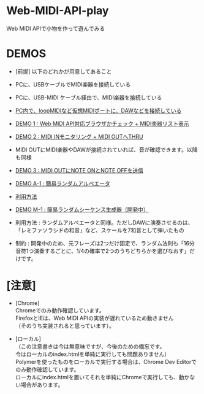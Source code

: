 # Web-MIDI-API-play
Web MIDI APIで小物を作って遊んでみる

# DEMOS
* [前提] 以下のどれかが用意してあること
 * PCに、USBケーブルでMIDI楽器を接続している
 * PCに、USB-MIDI ケーブル経由で、MIDI楽器を接続している
 * [PC内で、loopMIDIなど仮想MIDIポートに、DAWなどを接続している](https://github.com/tanikawa04/webmidiapi_to_daw_sample/blob/master/virtual_midi_port.md)

* [DEMO 1 : Web MIDI API対応ブラウザかチェック + MIDI楽器リスト表示](http://cat2151.github.io/Web-MIDI-API-play/index01.html)

* [DEMO 2 : MIDI INモニタリング + MIDI OUTへTHRU](http://cat2151.github.io/Web-MIDI-API-play/index02.html)
 * MIDI OUTにMIDI楽器やDAWが接続されていれば、音が確認できます。以降も同様

* [DEMO 3 : MIDI OUTにNOTE ONとNOTE OFFを送信](http://cat2151.github.io/Web-MIDI-API-play/index03.html)

* [DEMO A-1 : 簡易ランダムアルペエータ](http://cat2151.github.io/Web-MIDI-API-play/randomArpeggiator01.html)  
 * [利用方法](http://qiita.com/cat2151/items/507bdb4d78e4ae369d02)

* [DEMO M-1 : 簡易ランダムシーケンス生成器（開発中）](http://cat2151.github.io/Web-MIDI-API-play/monoSeqGen01.html)  
 * 利用方法 : ランダムアルペエータと同様。ただしDAWに演奏させるのは、「レミファソラシドの和音」など、スケールを7和音として弾いたもの
 * 制約 : 開発中のため、元フレーズは2つだけ固定で、ランダム法則も「16分音符1つ演奏するごとに、1/4の確率で2つのうちどちらかを選びなおす」だけです。

# [注意]
* [Chrome]  
Chromeでのみ動作確認しています。  
FirefoxとIEは、Web MIDI APIの実装が遅れているため動きません  
（そのうち実装されると思っています）。  

* [ローカル]  
（この注意書きは今は無意味ですが、今後のための備忘です。  
今はローカルのindex.htmlを単純に実行しても問題ありません）  
Polymerを使ったものをローカルで実行する場合は、Chrome Dev Editorでのみ動作確認しています。  
ローカルにindex.htmlを置いてそれを単純にChromeで実行しても、動かない場合があります。  
